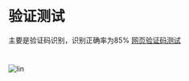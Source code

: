 
# 验证测试
主要是验证码识别，识别正确率为85%
[网页验证码测试](https://github.com/tongchangD)
#


![lin](https://avatars1.githubusercontent.com/u/36293393?s=400&u=0d850b8f955827632e445968ed08351f05945621&v=4)
